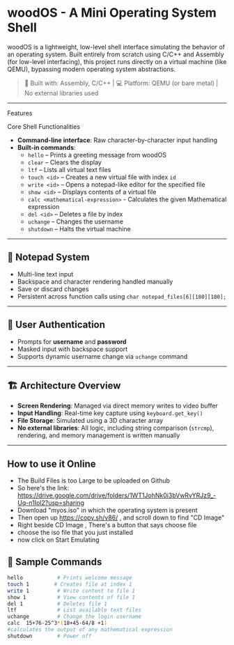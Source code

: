 # woodOS - A Mini Operating System Shell

woodOS is a lightweight, low-level shell interface simulating the behavior of an operating system. Built entirely from scratch using C/C++ and Assembly (for low-level interfacing), this project runs directly on a virtual machine (like QEMU), bypassing modern operating system abstractions.

> 🔧 Built with: Assembly, C/C++ | 💻 Platform: QEMU (or bare metal) |  No external libraries used

---

Features

Core Shell Functionalities
- **Command-line interface**: Raw character-by-character input handling
- **Built-in commands**:
  - `hello` – Prints a greeting message from woodOS
  - `clear` – Clears the display
  - `ltf` – Lists all virtual text files
  - `touch <id>` – Creates a new virtual file with index `id`
  - `write <id>` – Opens a notepad-like editor for the specified file
  - `show <id>` – Displays contents of a virtual file
  - `calc <mathematical-expression>` - Calculates the given Mathematical expression
  - `del <id>` – Deletes a file by index
  - `uchange` – Changes the username
  - `shutdown` – Halts the virtual machine
---

## 📝 Notepad System

- Multi-line text input
- Backspace and character rendering handled manually
- Save or discard changes
- Persistent across function calls using `char notepad_files[6][180][180];`

---

## 🔐 User Authentication

- Prompts for **username** and **password**
- Masked input with backspace support
- Supports dynamic username change via `uchange` command

---

## 🏗️ Architecture Overview

- **Screen Rendering**: Managed via direct memory writes to video buffer
- **Input Handling**: Real-time key capture using `keyboard.get_key()`
- **File Storage**: Simulated using a 3D character array
- **No external libraries**: All logic, including string comparison (`strcmp`), rendering, and memory management is written manually

---

##  How to use it Online

- The Build Files is too Large to be uploaded on Github
-  So  here's the link: https://drive.google.com/drive/folders/1WT1JohNk0i3bVwRvYRJz9_-Uq-n1Iol2?usp=sharing
-  Download "myos.iso" in which the operating system is present
-  Then open up https://copy.sh/v86/ , and scroll down to find "CD Image"
-  Right beside CD Image , There's a button that says choose file
-  choose the iso file that you just installed
-  now click on Start Emulating
 
## 🧪 Sample Commands

```bash
hello           # Prints welcome message
touch 1        # Creates file at index 1
write 1         # Write content to file 1
show 1          # View contents of file 1
del 1           # Deletes file 1
ltf             # List available text files
uchange         # Change the login username
calc  15+76-25^3*(18+45-64/8 +1)
#calculates the output of any mathematical expression
shutdown        # Power off



